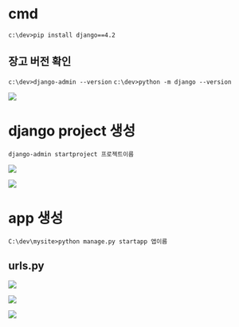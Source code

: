 
# cmd
`c:\dev>pip install django==4.2`
## 장고 버전 확인
`c:\dev>django-admin --version`
`c:\dev>python -m django --version`

![](https://i.imgur.com/mbdKG3c.png)


# django project 생성
`django-admin startproject 프로젝트이름`


![](https://i.imgur.com/JENfNn4.png)

![](https://i.imgur.com/FDyv52U.png)

# app 생성
`C:\dev\mysite>python manage.py startapp 앱이름`


## urls.py
![](https://i.imgur.com/Oo7VbJs.png)




![](https://i.imgur.com/8m3iTF6.png)


![](https://i.imgur.com/PoZgWuR.png)

